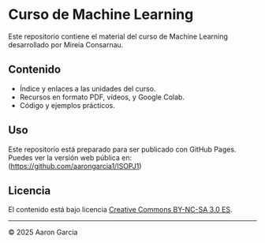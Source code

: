 # Curso de Machine Learning

Este repositorio contiene el material del curso de Machine Learning desarrollado por Mireia Consarnau.

## Contenido

- Índice y enlaces a las unidades del curso.
- Recursos en formato PDF, vídeos, y Google Colab.
- Código y ejemplos prácticos.

## Uso

Este repositorio está preparado para ser publicado con GitHub Pages.  
Puedes ver la versión web pública en:  
(https://github.com/aarongarcia1/ISOPJ1)

## Licencia

El contenido está bajo licencia [Creative Commons BY-NC-SA 3.0 ES](LICENSE.md).


---

© 2025 Aaron Garcia

